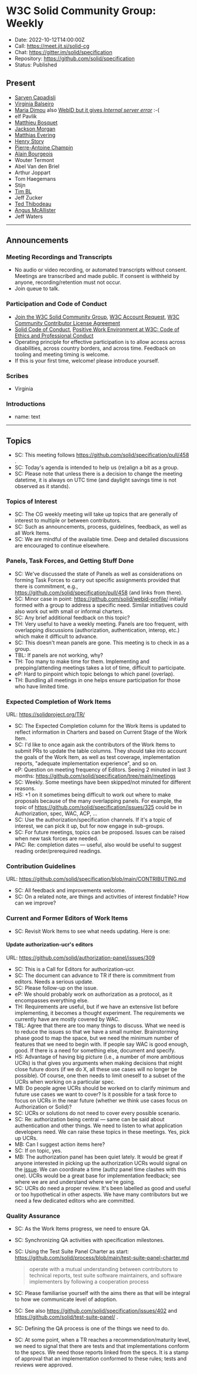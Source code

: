 # W3C Solid Community Group: Weekly

* Date: 2022-10-12T14:00:00Z
* Call: https://meet.jit.si/solid-cg
* Chat: https://gitter.im/solid/specification
* Repository: https://github.com/solid/specification
* Status: Published

## Present
* [Sarven Capadisli](https://csarven.ca/#i)
* [Virginia Balseiro](https://virginiabalseiro.com/#me)
* [Maria Dimou](https://cern.ch/maria) also [WebID but it gives _Internal server error_](https://dimou.solidcommunity.net/profile/card#me) :-(
* elf Pavlik
* [Matthieu Bosquet](https://id.inrupt.com/matthieu)
* [Jackson Morgan](https://jackson.solidcommunity.net/profile/card#me)
* [Matthias Evering](https://solidweb.me/testpro/)
* [Henry Story](https://bblfish.net/people/henry/card#me)
* [Pierre-Antoine Champin](https://solid.champin.net/pa/profile/card#me)
* [Alain Bourgeois](https://bourgeoa.solidcommunity.net/profile/card#me)
* Wouter Termont
* Abel Van den Briel
* Arthur Joppart
* Tom Haegemans
* Stijn
* [Tim BL](https://timbl.solidcommunity.net/profile/card#me)
* Jeff Zucker
* [Ted Thibodeau](https://github.com/TallTed)
* [Angus McAllister](https://www.linkedin.com/in/angus-mcallister/)
* Jeff Waters

---

## Announcements

### Meeting Recordings and Transcripts
* No audio or video recording, or automated transcripts without consent. Meetings are transcribed and made public. If consent is withheld by anyone, recording/retention must not occur.
* Join queue to talk.


### Participation and Code of Conduct
* [Join the W3C Solid Community Group](https://www.w3.org/community/solid/join), [W3C Account Request](http://www.w3.org/accounts/request), [W3C Community Contributor License Agreement](https://www.w3.org/community/about/agreements/cla/)
* [Solid Code of Conduct](https://github.com/solid/process/blob/main/code-of-conduct.md), [Positive Work Environment at W3C: Code of Ethics and Professional Conduct](https://www.w3.org/Consortium/cepc/)
* Operating principle for effective participation is to allow access across disabilities, across country borders, and across time. Feedback on tooling and meeting timing is welcome.
* If this is your first time, welcome! please introduce yourself.


### Scribes
* Virginia


### Introductions
* name: text

---


## Topics

* SC: This meeting follows https://github.com/solid/specification/pull/458 .
* SC: Today's agenda is intended to help us (re)align a bit as a group.
* SC: Please note that unless there is a decision to change the meeting datetime, it is always on UTC time (and daylight savings time is not observed as it stands).


### Topics of Interest

* SC: The CG weekly meeting will take up topics that are generally of interest to multiple or between contributors.
* SC: Such as announcements, process, guidelines, feedback, as well as all Work Items.
* SC: We are mindful of the available time. Deep and detailed discussions are encouraged to continue elsewhere.



### Panels, Task Forces, and Getting Stuff Done

* SC: We've discussed the state of Panels as well as considerations on forming Task Forces to carry out specific assignments provided that there is commitment, e.g., https://github.com/solid/specification/pull/458 (and links from there).
* SC: Minor case in point: https://github.com/solid/webid-profile/ initially formed with a group to address a specific need. Similar initiatives could also work out with small or informal charters.
* SC: Any brief additional feedback on this topic?
* TH: Very useful to have a weekly meeting. Panels are too frequent, with overlapping discussions (authorization, authentication, interop, etc.) which make it difficult to advance. 
* SC: This doesn't mean panels are gone. This meeting is to check in as a group. 
* TBL: If panels are not working, why?
* TH: Too many to make time for them. Implementing and prepping/attending meetings takes a lot of time, difficult to participate. 
* eP: Hard to pinpoint which topic belongs to which panel (overlap). 
* TH: Bundling all meetings in one helps ensure participation for those who have limited time. 



### Expected Completion of Work Items
URL: https://solidproject.org/TR/

* SC: The Expected Completion column for the Work Items is updated to reflect information in Charters and based on Current Stage of the Work Item.
* SC: I'd like to once again ask the contributors of the Work Items to submit PRs to update the table columns. They should take into account the goals of the Work Item, as well as test coverage, implementation reports, "adequate implementation experience", and so on.
* eP: Question on meeting frequency of Editors. Seeing 2 minuted in last 3 months: https://github.com/solid/specification/tree/main/meetings
* SC: Weekly. Some meetings have been skipped/not minuted for different reasons. 
* HS: +1 on it sometimes being difficult to work out where to make proposals because of the many overlapping panels. For example, the topic of https://github.com/solid/specification/issues/325 could be in Authorization, spec, WAC, ACP, ... 
* SC: Use the authorization/specification channels. If it's a topic of interest, we can pick it up, but for now engage in sub-groups.
* SC: For future meetings, topics can be proposed. Issues can be raised when new task forces are needed.
* PAC: Re: completion dates — useful, also would be useful to suggest reading order/prerequired readings. 



### Contribution Guidelines
URL: https://github.com/solid/specification/blob/main/CONTRIBUTING.md

* SC: All feedback and improvements welcome.
* SC: On a related note, are things and activities of interest findable? How can we improve?



### Current and Former Editors of Work Items

* SC: Revisit Work Items to see what needs updating. Here is one:

#### Update authorization-ucr's editors
URL: https://github.com/solid/authorization-panel/issues/309

* SC: This is a Call for Editors for authorization-ucr.
* SC: The document can advance to TR if there is commitment from editors. Needs a serious update.
* SC: Please follow-up on the issue.
* eP: We should probably work on authorization as a protocol, as it encompasses everything else. 
* TH: Requirements are useful, but if we have an extensive list before implementing, it becomes a thought experiment. The requirements we currently have are mostly covered by WAC.
* TBL: Agree that there are too many things to discuss. What we need is to reduce the issues so that we have a small number. Brainstorming phase good to map the space, but we need the minimum number of features that we need to begin with. If people say WAC is good enough, good. If there is a need for something else, document and specify. 
* HS: Advantage of having big picture (i.e., a number of more ambitious UCRs) is that gives you arguments when making decisions that might close future doors (if we do X, all these use cases will no longer be possible). Of course, one then needs to limit oneself to a subset of the UCRs when working on a particular spec.
* MB: Do people agree UCRs should be worked on to clarify minimum and future use cases we want to cover? Is it possible for a task force to focus on UCRs in the near future (whether we think use cases focus on Authorization or Solid)?
* SC: UCRs or solutions do not need to cover every possible scenario. 
* SC: Re: authorization being central — same can be said about authentication and other things. We need to listen to what application developers need. We can raise these topics in these meetings. Yes, pick up UCRs.
* MB: Can I suggest action items here?
* SC: If on topic, yes.
* MB: The authorization panel has been quiet lately. It would be great if anyone interested in picking up the authorization UCRs would signal on the [issue](https://github.com/solid/authorization-panel/issues/309). We can coordinate a time (authz panel time clashes with this one). UCRs would be a great base for implementation feedback; see where we are and understand where we're going.
* SC: UCRs do need a proper review. It's been labelled as good and useful or too hypothetical in other aspects. We have many contributors but we need a few dedicated editors who are committed.



### Quality Assurance

* SC: As the Work Items progress, we need to ensure QA.
* SC: Synchronizing QA activities with specification milestones.
* SC: Using the Test Suite Panel Charter as start: https://github.com/solid/process/blob/main/test-suite-panel-charter.md
  > operate with a mutual understanding between contributors to technical reports, test suite software maintainers, and software implementers by following a cooperation process

* SC: Please familiarise yourself with the aims there as that will be integral to how we communicate level of adoption.
* SC: See also https://github.com/solid/specification/issues/402 and https://github.com/solid/test-suite-panel/ .
* SC: Defining the QA process is one of the things we need to do.
* SC: At some point, when a TR reaches a recommendation/maturity level, we need to signal that there are tests and that implementations conform to the specs. We need those reports linked from the specs. It is a stamp of approval that an implementation conformed to these rules; tests and reviews were approved. 
